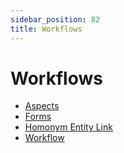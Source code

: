 ```yaml
---
sidebar_position: 82
title: Workflows
---
```


# Workflows

* [Aspects](aspects/index)
* [Forms](forms/index)
* [Homonym Entity Link](homonymentitylink/index "Homonym Entity Link")
* [Workflow](workflow/index "Workflow")